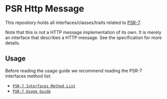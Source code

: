 # PSR Http Message

This repository holds all interfaces/classes/traits related to
[PSR-7](http://www.php-fig.org/psr/psr-7/).

Note that this is not a HTTP message implementation of its own. It is merely an
interface that describes a HTTP message. See the specification for more details.

## Usage

Before reading the usage guide we recommend reading the PSR-7 interfaces method list:

- [`PSR-7 Interfaces Method List`](docs/PSR7-Interfaces.md)
- [`PSR-7 Usage Guide`](docs/PSR7-Usage.md)
